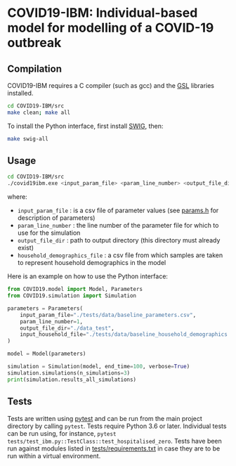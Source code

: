 COVID19-IBM: Individual-based model for modelling of a COVID-19 outbreak
========================================================================


Compilation
-----------

COVID19-IBM requires a C compiler (such as gcc) and the [GSL](https://www.gnu.org/software/gsl/) libraries installed.

```bash
cd COVID19-IBM/src
make clean; make all
```

To install the Python interface, first install [SWIG](http://www.swig.org/), then:

```bash
make swig-all
```

Usage
-----

```bash
cd COVID19-IBM/src
./covid19ibm.exe <input_param_file> <param_line_number> <output_file_dir> <household_demographics_file>
```

where:
* `input_param_file` : is a csv file of parameter values (see [params.h](src/params.h) for description of parameters)
* `param_line_number` : the line number of the parameter file for which to use for the simulation
* `output_file_dir` : path to output directory (this directory must already exist)
* `household_demographics_file` : a csv file from which samples are taken to represent household demographics in the model

Here is an example on how to use the Python interface:

```python
from COVID19.model import Model, Parameters
from COVID19.simulation import Simulation

parameters = Parameters(
    input_param_file="./tests/data/baseline_parameters.csv",
    param_line_number=1,
    output_file_dir="./data_test",
    input_household_file="./tests/data/baseline_household_demographics.csv"
)

model = Model(parameters)

simulation = Simulation(model, end_time=100, verbose=True)
simulation.simulations(n_simulations=3)
print(simulation.results_all_simulations)

```

Tests
-----

Tests are written using [pytest](https://docs.pytest.org/en/latest/getting-started.html) and can be run from the main project directory by calling `pytest`.  Tests require Python 3.6 or later.  Individual tests can be run using, for instance, `pytest tests/test_ibm.py::TestClass::test_hospitalised_zero`.  Tests have been run against modules listed in [tests/requirements.txt](tests/requirements) in case they are to be run within a virtual environment.  
